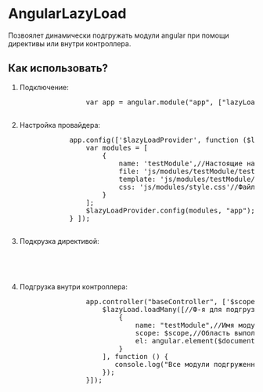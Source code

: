 AngularLazyLoad
===============
Позвоялет динамически подгружать модули angular при помощи директивы или внутри контроллера.
<h2>Как использовать?</h2>
<ol>
    <li>
        Подключение:
        <div class="highlight highlight-js">
            <pre>
                var app = angular.module("app", ["lazyLoad"]);
            </pre>
        </div>
    </li>
    <li>
        Настройка провайдера:
        <div class="highlight highlight-js">
        <pre>
            app.config(['$lazyLoadProvider', function ($lazyLoadProvider) {
                var modules = [
                    {
                        name: 'testModule',//Настоящие название подгружаемого модуля
                        file: 'js/modules/testModule/testModule.js',//Файл модуля
                        template: 'js/modules/testModule/tpl/test.tpl.html'//Шаблон для модуля, если необходимо,
                        css: 'js/modules/style.css'//Файл стилей, если нужно
                    }
                ];
                $lazyLoadProvider.config(modules, "app");
            } ]);
        </pre>
        </div>
    </li>
    <li>
        Подкрузка директивой:
        <div class="highlight highlight-html">
            <pre>
                <div data-lazy-load="modName"></div>
            </pre>
        </div>
    </li>
    <li>
        Подгрузка внутри контроллера:
        <div class="highlight highlight-js">
            <pre>
                app.controller("baseController", ['$scope', '$lazyLoad', '$document', function ($scope, $lazyLoad, $document) {
                    $lazyLoad.loadMany([//Ф-я для подгрузки нескольких модулей одновременно, для одного модуля можно использовать ф-ю loadModule
                        {
                            name: "testModule",//Имя модуля, которое было указано в провайдере
                            scope: $scope,//Область выполнения
                            el: angular.element($document[0].querySelector('#testModule'))//Куда будет вставлен подгруженный код шаблона, если такой имеется
                        }
                    ], function () {
                       console.log("Все модули подгруженны");
                    });
                }]);
            </pre>
        </div>
    </li>
</ol>